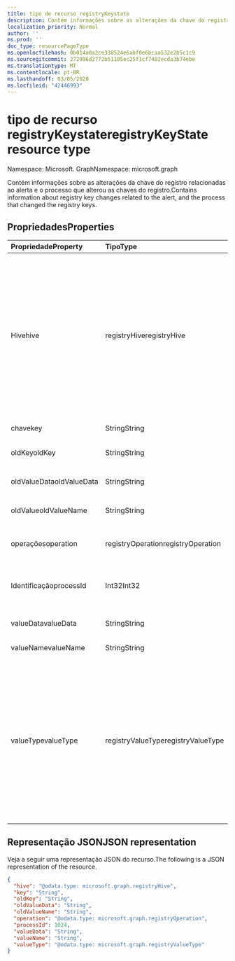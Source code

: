 ```yaml
---
title: tipo de recurso registryKeystate
description: Contém informações sobre as alterações da chave do registro relacionadas ao alerta e o processo que alterou as chaves do registro.
localization_priority: Normal
author: ''
ms.prod: ''
doc_type: resourcePageType
ms.openlocfilehash: 0b014a0a2ce338524e6abf0e6bcaa532e2b5c1c9
ms.sourcegitcommit: 272996d2772b51105ec25f1cf7482ecda3b74ebe
ms.translationtype: MT
ms.contentlocale: pt-BR
ms.lasthandoff: 03/05/2020
ms.locfileid: "42446993"
---
```

# <a name="registrykeystate-resource-type"></a><span data-ttu-id="42b85-103">tipo de recurso registryKeystate</span><span class="sxs-lookup"><span data-stu-id="42b85-103">registryKeyState resource type</span></span>

<span data-ttu-id="42b85-104">Namespace: Microsoft. Graph</span><span class="sxs-lookup"><span data-stu-id="42b85-104">Namespace: microsoft.graph</span></span>

<span data-ttu-id="42b85-105">Contém informações sobre as alterações da chave do registro relacionadas ao alerta e o processo que alterou as chaves do registro.</span><span class="sxs-lookup"><span data-stu-id="42b85-105">Contains information about registry key changes related to the alert, and the process that changed the registry keys.</span></span>

## <a name="properties"></a><span data-ttu-id="42b85-106">Propriedades</span><span class="sxs-lookup"><span data-stu-id="42b85-106">Properties</span></span>

| <span data-ttu-id="42b85-107">Propriedade</span><span class="sxs-lookup"><span data-stu-id="42b85-107">Property</span></span>     | <span data-ttu-id="42b85-108">Tipo</span><span class="sxs-lookup"><span data-stu-id="42b85-108">Type</span></span>        | <span data-ttu-id="42b85-109">Descrição</span><span class="sxs-lookup"><span data-stu-id="42b85-109">Description</span></span> |
|:-------------|:------------|:------------|
|<span data-ttu-id="42b85-110">Hive</span><span class="sxs-lookup"><span data-stu-id="42b85-110">hive</span></span>|<span data-ttu-id="42b85-111">registryHive</span><span class="sxs-lookup"><span data-stu-id="42b85-111">registryHive</span></span>|<span data-ttu-id="42b85-112">Uma [seção de registro do Windows](/windows/desktop/sysinfo/registry-hives) :</span><span class="sxs-lookup"><span data-stu-id="42b85-112">A [Windows registry hive](/windows/desktop/sysinfo/registry-hives) :</span></span> <ul><li><span data-ttu-id="42b85-113">HKEY_CURRENT_CONFIG</span><span class="sxs-lookup"><span data-stu-id="42b85-113">HKEY_CURRENT_CONFIG</span></span></li> <li><span data-ttu-id="42b85-114">HKEY_CURRENT_USER</span><span class="sxs-lookup"><span data-stu-id="42b85-114">HKEY_CURRENT_USER</span></span></li> <li><span data-ttu-id="42b85-115">HKEY_LOCAL_MACHINE \SAM</span><span class="sxs-lookup"><span data-stu-id="42b85-115">HKEY_LOCAL_MACHINE\SAM</span></span></li> <li><span data-ttu-id="42b85-116">HKEY_LOCAL_MACHINE \Security</span><span class="sxs-lookup"><span data-stu-id="42b85-116">HKEY_LOCAL_MACHINE\Security</span></span></li> <li><span data-ttu-id="42b85-117">HKEY_LOCAL_MACHINE \Software</span><span class="sxs-lookup"><span data-stu-id="42b85-117">HKEY_LOCAL_MACHINE\Software</span></span></li> <li><span data-ttu-id="42b85-118">HKEY_LOCAL_MACHINE \System</span><span class="sxs-lookup"><span data-stu-id="42b85-118">HKEY_LOCAL_MACHINE\System</span></span></li> <li><span data-ttu-id="42b85-119">HKEY_USERS\\. Será.</span><span class="sxs-lookup"><span data-stu-id="42b85-119">HKEY_USERS\\.Default.</span></span></li></ul> <span data-ttu-id="42b85-120">Os valores possíveis são: `unknown`, `currentConfig`, `currentUser`, `localMachineSam`, `localMachineSecurity`, `localMachineSoftware`, `localMachineSystem`, `usersDefault`.</span><span class="sxs-lookup"><span data-stu-id="42b85-120">Possible values are: `unknown`, `currentConfig`, `currentUser`, `localMachineSam`, `localMachineSecurity`, `localMachineSoftware`, `localMachineSystem`, `usersDefault`.</span></span>|
|<span data-ttu-id="42b85-121">chave</span><span class="sxs-lookup"><span data-stu-id="42b85-121">key</span></span>|<span data-ttu-id="42b85-122">String</span><span class="sxs-lookup"><span data-stu-id="42b85-122">String</span></span>|<span data-ttu-id="42b85-123">Chave de registro atual (ou seja, alterada) (exclui HIVE).</span><span class="sxs-lookup"><span data-stu-id="42b85-123">Current (i.e. changed) registry key (excludes HIVE).</span></span>|
|<span data-ttu-id="42b85-124">oldKey</span><span class="sxs-lookup"><span data-stu-id="42b85-124">oldKey</span></span>|<span data-ttu-id="42b85-125">String</span><span class="sxs-lookup"><span data-stu-id="42b85-125">String</span></span>|<span data-ttu-id="42b85-126">Chave de registro anterior (ou seja, antes da alteração) (exclui HIVE).</span><span class="sxs-lookup"><span data-stu-id="42b85-126">Previous (i.e. before changed) registry key (excludes HIVE).</span></span>|
|<span data-ttu-id="42b85-127">oldValueData</span><span class="sxs-lookup"><span data-stu-id="42b85-127">oldValueData</span></span>|<span data-ttu-id="42b85-128">String</span><span class="sxs-lookup"><span data-stu-id="42b85-128">String</span></span>|<span data-ttu-id="42b85-129">Dados anteriores (ou seja, antes da alteração) dos valores da chave do registro (conteúdo).</span><span class="sxs-lookup"><span data-stu-id="42b85-129">Previous (i.e. before changed) registry key value data (contents).</span></span>|
|<span data-ttu-id="42b85-130">oldValue</span><span class="sxs-lookup"><span data-stu-id="42b85-130">oldValueName</span></span>|<span data-ttu-id="42b85-131">String</span><span class="sxs-lookup"><span data-stu-id="42b85-131">String</span></span>|<span data-ttu-id="42b85-132">Nome do valor da chave anterior (ou seja, antes da alteração).</span><span class="sxs-lookup"><span data-stu-id="42b85-132">Previous (i.e. before changed) registry key value name.</span></span>|
|<span data-ttu-id="42b85-133">operações</span><span class="sxs-lookup"><span data-stu-id="42b85-133">operation</span></span>|<span data-ttu-id="42b85-134">registryOperation</span><span class="sxs-lookup"><span data-stu-id="42b85-134">registryOperation</span></span>|<span data-ttu-id="42b85-135">Operação que alterou o nome da chave do registro e/ou o valor.</span><span class="sxs-lookup"><span data-stu-id="42b85-135">Operation that changed the registry key name and/or value.</span></span> <span data-ttu-id="42b85-136">Os valores possíveis são: `unknown`, `create`, `modify`, `delete`.</span><span class="sxs-lookup"><span data-stu-id="42b85-136">Possible values are: `unknown`, `create`, `modify`, `delete`.</span></span>|
|<span data-ttu-id="42b85-137">Identificação</span><span class="sxs-lookup"><span data-stu-id="42b85-137">processId</span></span>|<span data-ttu-id="42b85-138">Int32</span><span class="sxs-lookup"><span data-stu-id="42b85-138">Int32</span></span>|<span data-ttu-id="42b85-139">ID de processo (PID) do processo que modificou a chave de registro (os detalhes do processo aparecerão na coleção Alert ' Processes ').</span><span class="sxs-lookup"><span data-stu-id="42b85-139">Process ID (PID) of the process that modified the registry key (process details will appear in the alert 'processes' collection).</span></span>|
|<span data-ttu-id="42b85-140">valueData</span><span class="sxs-lookup"><span data-stu-id="42b85-140">valueData</span></span>|<span data-ttu-id="42b85-141">String</span><span class="sxs-lookup"><span data-stu-id="42b85-141">String</span></span>|<span data-ttu-id="42b85-142">Dados de valores de chave de registro (conteúdo) atuais (ou seja, alterados).</span><span class="sxs-lookup"><span data-stu-id="42b85-142">Current (i.e. changed) registry key value data (contents).</span></span>|
|<span data-ttu-id="42b85-143">valueName</span><span class="sxs-lookup"><span data-stu-id="42b85-143">valueName</span></span>|<span data-ttu-id="42b85-144">String</span><span class="sxs-lookup"><span data-stu-id="42b85-144">String</span></span>|<span data-ttu-id="42b85-145">Nome do valor da chave do registro atual (ou seja, alterado)</span><span class="sxs-lookup"><span data-stu-id="42b85-145">Current (i.e. changed) registry key value name</span></span>|
|<span data-ttu-id="42b85-146">valueType</span><span class="sxs-lookup"><span data-stu-id="42b85-146">valueType</span></span>|<span data-ttu-id="42b85-147">registryValueType</span><span class="sxs-lookup"><span data-stu-id="42b85-147">registryValueType</span></span>|[<span data-ttu-id="42b85-148">Tipo de valor da chave do registro</span><span class="sxs-lookup"><span data-stu-id="42b85-148">Registry key value type</span></span>](/windows/desktop/sysinfo/registry-value-types) <ul><li><span data-ttu-id="42b85-149">REG_BINARY</span><span class="sxs-lookup"><span data-stu-id="42b85-149">REG_BINARY</span></span></li> <li><span data-ttu-id="42b85-150">REG_DWORD</span><span class="sxs-lookup"><span data-stu-id="42b85-150">REG_DWORD</span></span></li> <li><span data-ttu-id="42b85-151">REG_DWORD_LITTLE_ENDIAN</span><span class="sxs-lookup"><span data-stu-id="42b85-151">REG_DWORD_LITTLE_ENDIAN</span></span></li> <li><span data-ttu-id="42b85-152">REG_DWORD_BIG_ENDIAN</span><span class="sxs-lookup"><span data-stu-id="42b85-152">REG_DWORD_BIG_ENDIAN</span></span></li><li><span data-ttu-id="42b85-153">REG_EXPAND_SZ</span><span class="sxs-lookup"><span data-stu-id="42b85-153">REG_EXPAND_SZ</span></span></li> <li><span data-ttu-id="42b85-154">REG_LINK</span><span class="sxs-lookup"><span data-stu-id="42b85-154">REG_LINK</span></span></li> <li><span data-ttu-id="42b85-155">REG_MULTI_SZ</span><span class="sxs-lookup"><span data-stu-id="42b85-155">REG_MULTI_SZ</span></span></li> <li><span data-ttu-id="42b85-156">REG_NONE</span><span class="sxs-lookup"><span data-stu-id="42b85-156">REG_NONE</span></span></li> <li><span data-ttu-id="42b85-157">REG_QWORD</span><span class="sxs-lookup"><span data-stu-id="42b85-157">REG_QWORD</span></span></li> <li><span data-ttu-id="42b85-158">REG_QWORD_LITTLE_ENDIAN</span><span class="sxs-lookup"><span data-stu-id="42b85-158">REG_QWORD_LITTLE_ENDIAN</span></span></li> <li><span data-ttu-id="42b85-159">REG_SZ</span><span class="sxs-lookup"><span data-stu-id="42b85-159">REG_SZ</span></span></li></ul> <span data-ttu-id="42b85-160">Os valores possíveis são: `unknown`, `binary`, `dword`, `dwordLittleEndian`, `dwordBigEndian`, `expandSz`, `link`, `multiSz`, `none`, `qword`, `qwordlittleEndian`, `sz`.</span><span class="sxs-lookup"><span data-stu-id="42b85-160">Possible values are: `unknown`, `binary`, `dword`, `dwordLittleEndian`, `dwordBigEndian`, `expandSz`, `link`, `multiSz`, `none`, `qword`, `qwordlittleEndian`, `sz`.</span></span>|

## <a name="json-representation"></a><span data-ttu-id="42b85-161">Representação JSON</span><span class="sxs-lookup"><span data-stu-id="42b85-161">JSON representation</span></span>

<span data-ttu-id="42b85-162">Veja a seguir uma representação JSON do recurso.</span><span class="sxs-lookup"><span data-stu-id="42b85-162">The following is a JSON representation of the resource.</span></span>

<!-- {
  "blockType": "resource",
  "optionalProperties": [

  ],
  "@odata.type": "microsoft.graph.registryKeyState"
}-->

```json
{
  "hive": "@odata.type: microsoft.graph.registryHive",
  "key": "String",
  "oldKey": "String",
  "oldValueData": "String",
  "oldValueName": "String",
  "operation": "@odata.type: microsoft.graph.registryOperation",
  "processId": 1024,
  "valueData": "String",
  "valueName": "String",
  "valueType": "@odata.type: microsoft.graph.registryValueType"
}

```

<!-- uuid: 8fcb5dbc-d5aa-4681-8e31-b001d5168d79
2015-10-25 14:57:30 UTC -->
<!-- {
  "type": "#page.annotation",
  "description": "registryKeyState resource",
  "keywords": "",
  "section": "documentation",
  "tocPath": ""
}-->
